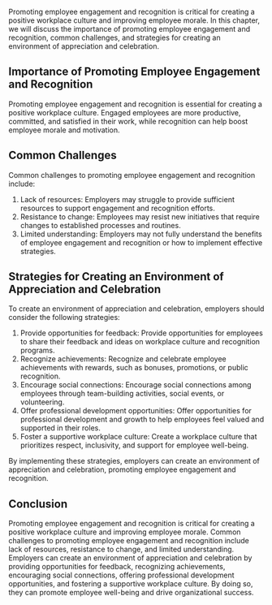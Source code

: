 
Promoting employee engagement and recognition is critical for creating a positive workplace culture and improving employee morale. In this chapter, we will discuss the importance of promoting employee engagement and recognition, common challenges, and strategies for creating an environment of appreciation and celebration.

Importance of Promoting Employee Engagement and Recognition
-----------------------------------------------------------

Promoting employee engagement and recognition is essential for creating a positive workplace culture. Engaged employees are more productive, committed, and satisfied in their work, while recognition can help boost employee morale and motivation.

Common Challenges
-----------------

Common challenges to promoting employee engagement and recognition include:

1. Lack of resources: Employers may struggle to provide sufficient resources to support engagement and recognition efforts.
2. Resistance to change: Employees may resist new initiatives that require changes to established processes and routines.
3. Limited understanding: Employers may not fully understand the benefits of employee engagement and recognition or how to implement effective strategies.

Strategies for Creating an Environment of Appreciation and Celebration
----------------------------------------------------------------------

To create an environment of appreciation and celebration, employers should consider the following strategies:

1. Provide opportunities for feedback: Provide opportunities for employees to share their feedback and ideas on workplace culture and recognition programs.
2. Recognize achievements: Recognize and celebrate employee achievements with rewards, such as bonuses, promotions, or public recognition.
3. Encourage social connections: Encourage social connections among employees through team-building activities, social events, or volunteering.
4. Offer professional development opportunities: Offer opportunities for professional development and growth to help employees feel valued and supported in their roles.
5. Foster a supportive workplace culture: Create a workplace culture that prioritizes respect, inclusivity, and support for employee well-being.

By implementing these strategies, employers can create an environment of appreciation and celebration, promoting employee engagement and recognition.

Conclusion
----------

Promoting employee engagement and recognition is critical for creating a positive workplace culture and improving employee morale. Common challenges to promoting employee engagement and recognition include lack of resources, resistance to change, and limited understanding. Employers can create an environment of appreciation and celebration by providing opportunities for feedback, recognizing achievements, encouraging social connections, offering professional development opportunities, and fostering a supportive workplace culture. By doing so, they can promote employee well-being and drive organizational success.
